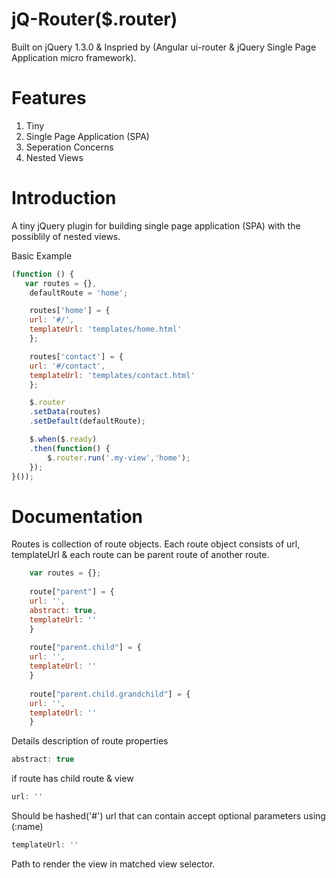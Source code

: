 jQ-Router($.router)
===================
Built on jQuery 1.3.0 & Inspried by (Angular ui-router & jQuery Single Page Application micro framework).

# Features
1. Tiny
2. Single Page Application (SPA)
3. Seperation Concerns
4. Nested Views

# Introduction
A tiny jQuery plugin for building single page application (SPA) with the possiblily of nested views.

Basic Example
```javascript
(function () {
   var routes = {},
	defaultRoute = 'home';

    routes['home'] = {
	url: '#/',
	templateUrl: 'templates/home.html'
    };

    routes['contact'] = {
	url: '#/contact',
	templateUrl: 'templates/contact.html'
    };

    $.router
	.setData(routes)
	.setDefault(defaultRoute);

    $.when($.ready)
	.then(function() {
	    $.router.run('.my-view','home');
	});
}());
```

# Documentation
Routes is collection of route objects. Each route object consists of url, templateUrl & each route can be parent route of another route.

```javascript
    var routes = {};
    
    route["parent"] = {
	url: '', 
	abstract: true,
	templateUrl: ''
    }
    
    route["parent.child"] = {
	url: '', 
	templateUrl: ''
    }
    
    route["parent.child.grandchild"] = {
	url: '', 
	templateUrl: ''
    }
```

Details description of route properties
```javascript
abstract: true
```
if route has child route & view
```javascript
url: ''
```
Should be hashed('#') url that can contain accept optional parameters using (:name) 
```javascript
templateUrl: ''
```
Path to render the view in matched view selector.
